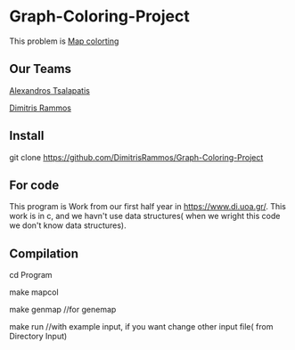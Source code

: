 # Graph-Coloring-Project

This problem is [Map colorting](https://en.wikipedia.org/wiki/Map_coloring)

## Our Teams
[Alexandros Tsalapatis](https://github.com/Alex-techlab-dotcom)

[Dimitris Rammos](https://github.com/DimitrisRammos)

## Install

git clone https://github.com/DimitrisRammos/Graph-Coloring-Project

## For code
This program is Work from our first half year in https://www.di.uoa.gr/.
This work is in c, and we havn't use data structures( when we wright this code we don't know data structures).


## Compilation

cd Program

make mapcol

make genmap //for genemap

make run //with example input, if you want change other input file( from Directory Input)

